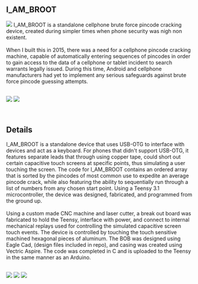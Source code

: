 <h2> I_AM_BROOT </h2>
<img src="https://img.shields.io/github/license/ggroce/I_AM_BROOT">
I_AM_BROOT is a standalone cellphone brute force pincode cracking device, created during simpler times when phone security was nigh non existent.
<br>
<br>
When I built this in 2015, there was a need for a cellphone pincode cracking machine, capable of automatically entering sequences of pincodes in order to gain access to the data of a cellphone or tablet incident to search warrants legally issued.  During this time, Android and cellphone manufacturers had yet to implement any serious safeguards against brute force pincode guessing attempts.  
<br>
<br>
<p float="left">
<img src="https://user-images.githubusercontent.com/25714007/86405870-ba3e5a00-bc77-11ea-815a-27aed227bfa9.png"> <img src="https://user-images.githubusercontent.com/25714007/86405878-be6a7780-bc77-11ea-8789-e0bdf58d38e8.png">
</p>
<br>
<h2> Details </h2>  
I_AM_BROOT is a standalone device that uses USB-OTG to interface with devices and act as a keyboard.  For phones that didn't support USB-OTG, it features separate leads that through using copper tape, could short out certain capacitive touch screens at specific points, thus simulating a user touching the screen.  The code for I_AM_BROOT contains an ordered array that is sorted by the pincodes of most common use to expedite an average pincode crack, while also featuring the ability to sequentially run through a list of numbers from any chosen start point.  Using a Teensy 3.1 microcontroller, the device was designed, fabricated, and programmed from the ground up.  
<br>
<br>
Using a custom made CNC machine and laser cutter, a break out board was fabricated to hold the Teensy, interface with power, and connect to internal mechanical replays used for controlling the simulated capacitive screen touch events.  The device is controlled by touching the touch sensitive machined hexagonal pieces of aluminum.  The BOB was designed using Eagle Cad, (design files included in repo), and casing was created using Vectric Aspire.  The code was completed in C and is uploaded to the Teensy in the same manner as an Arduino.  
<br>
<br>
<p float="left">
<img src="https://user-images.githubusercontent.com/25714007/86405946-de9a3680-bc77-11ea-80af-e5153eb10b45.png"> <img src="https://user-images.githubusercontent.com/25714007/86405949-e1952700-bc77-11ea-9c6d-203cf8d4a24f.png"> <img src="https://user-images.githubusercontent.com/25714007/86405957-e4901780-bc77-11ea-907d-d902885dac58.png">
</p>
